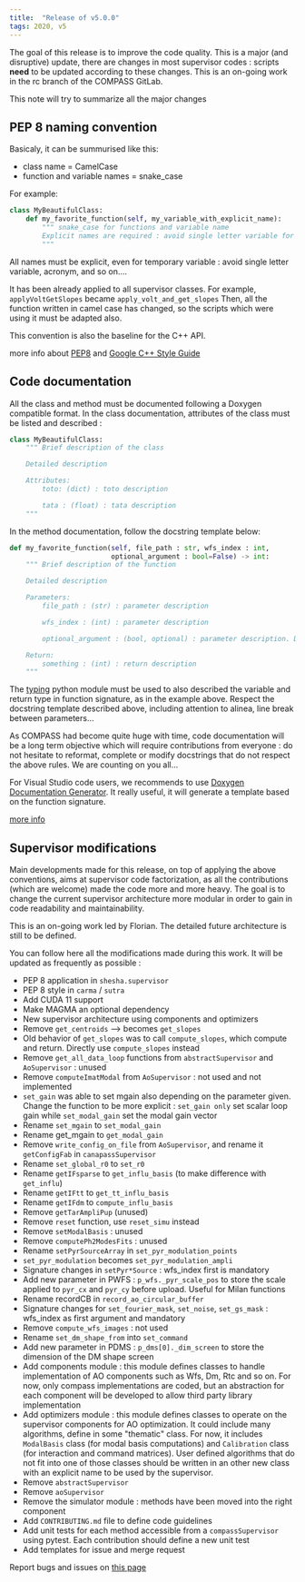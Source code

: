 ```yaml
---
title:  "Release of v5.0.0"
tags: 2020, v5
---
```


The goal of this release is to improve the code quality.
This is a major (and disruptive) update, there are changes in most supervisor codes : scripts **need** to be updated according to these changes.
This is an on-going work in the rc branch of the COMPASS GitLab.

This note will try to summarize all the major changes

## PEP 8 naming convention

Basicaly, it can be summurised like this:

  - class name = CamelCase
  - function and variable names = snake_case

For example:

```python
class MyBeautifulClass:
    def my_favorite_function(self, my_variable_with_explicit_name):
        """ snake_case for functions and variable name
        Explicit names are required : avoid single letter variable for example
        """
```

All names must be explicit, even for temporary variable : avoid single letter variable, acronym, and so on....

It has been already applied to all supervisor classes.
For example, ```applyVoltGetSlopes``` became ```apply_volt_and_get_slopes```
Then, all the function written in camel case has changed, so the scripts which were using it must be adapted also.

This convention is also the baseline for the C++ API.

more info about [PEP8](https://www.python.org/dev/peps/pep-0008/) and [Google C++ Style Guide](https://google.github.io/styleguide/cppguide.html)

## Code documentation

All the class and method must be documented following a Doxygen compatible format.
In the class documentation, attributes of the class must be listed and described :

```python
class MyBeautifulClass:
    """ Brief description of the class

    Detailed description

    Attributes:
        toto: (dict) : toto description

        tata : (float) : tata description
    """

```

In the method documentation, follow the docstring template below:

```python
def my_favorite_function(self, file_path : str, wfs_index : int, 
                         optional_argument : bool=False) -> int:
    """ Brief description of the function

    Detailed description

    Parameters:
        file_path : (str) : parameter description

        wfs_index : (int) : parameter description

        optional_argument : (bool, optional) : parameter description. Default value is False

    Return:
        something : (int) : return description
    """
```

The [typing](https://docs.python.org/3/library/typing.html) python module must be used to also described the variable and return type in function signature, as in the example above.
Respect the docstring template described above, including attention to alinea, line break between parameters...

As COMPASS had become quite huge with time, code documentation will be a long term objective which will require contributions from everyone : do not hesitate to reformat, complete or modify docstrings that do not respect the above rules. We are counting on you all...

For Visual Studio code users, we recommends to use [Doxygen Documentation Generator](https://marketplace.visualstudio.com/items?itemName=cschlosser.doxdocgen). It really useful, it will generate a template based on the function signature. 

[more info](http://www.doxygen.nl/manual/docblocks.html)

## Supervisor modifications

Main developments made for this release, on top of applying the above conventions, aims at supervisor code factorization, as all the contributions (which are welcome) made the code more and more heavy. The goal is to change the current supervisor architecture more modular in order to gain in code readability and maintainability.

This is an on-going work led by Florian. The detailed future architecture is still to be defined.

You can follow here all the modifications made during this work. It will be updated as frequently as possible : 

- PEP 8 application in `shesha.supervisor`
- PEP 8 style in `carma` / `sutra`
- Add CUDA 11 support
- Make MAGMA an optional dependency
- New supervisor architecture using components and optimizers
- Remove `get_centroids` --> becomes `get_slopes`
- Old behavior of `get_slopes` was to call `compute_slopes`, which compute and return. Directly use `compute_slopes` instead
- Remove `get_all_data_loop` functions from `abstractSupervisor` and `AoSupervisor` : unused
- Remove `computeImatModal` from `AoSupervisor` : not used and not implemented
- `set_gain` was able to set mgain also depending on the parameter given. Change the function to be more explicit : `set_gain only` set scalar loop gain while `set_modal_gain` set the modal gain vector
- Rename `set_mgain` to `set_modal_gain`
- Rename get_mgain to `get_modal_gain`
- Remove `write_config_on_file` from `AoSupervisor`, and rename it `getConfigFab` in `canapassSupervisor`
- Rename `set_global_r0` to `set_r0`
- Rename `getIFsparse` to `get_influ_basis` (to make difference with `get_influ`)
- Rename `getIFtt` to `get_tt_influ_basis`
- Rename `getIFdm` to `compute_influ_basis`
- Remove `getTarAmpliPup` (unused)
- Remove `reset` function, use `reset_simu` instead
- Remove `setModalBasis` : unused
- Remove `computePh2ModesFits` : unused
- Rename `setPyrSourceArray` in `set_pyr_modulation_points`
- `set_pyr_modulation` becomes `set_pyr_modulation_ampli`
- Signature changes in `setPyr*Source` : wfs_index first is mandatory
- Add new parameter in PWFS : `p_wfs._pyr_scale_pos` to store the scale applied to `pyr_cx` and `pyr_cy` before upload. Useful for Milan functions
- Rename recordCB in `record_ao_circular_buffer`
- Signature changes for `set_fourier_mask`, `set_noise`, `set_gs_mask` : wfs_index as first argument and mandatory
- Remove `compute_wfs_images` : not used
- Rename `set_dm_shape_from` into `set_command`
- Add new parameter in PDMS : `p_dms[0]._dim_screen` to store the dimension of the DM shape screen
- Add components module : this module defines classes to handle implementation of AO components such as Wfs, Dm, Rtc and so on. For now, only compass implementations are coded, but an abstraction for each component will be developed to allow third party library implementation
- Add optimizers module : this module defines classes to operate on the supervisor components for AO optimization. It could include many algorithms, define in some "thematic" class. For now, it includes `ModalBasis` class (for modal basis computations) and `Calibration` class (for interaction and command matrices). User defined algorithms that do not fit into one of those classes should be written in an other new class with an explicit name to be used by the supervisor.
- Remove `abstractSupervisor`
- Remove `aoSupervisor`
- Remove the simulator module : methods have been moved into the right component
- Add `CONTRIBUTING.md` file to define code guidelines
- Add unit tests for each method accessible from a `compassSupervisor` using pytest. Each contribution should define a new unit test
- Add templates for issue and merge request

Report bugs and issues on [this page](https://github.com/ANR-COMPASS/shesha/issues)
